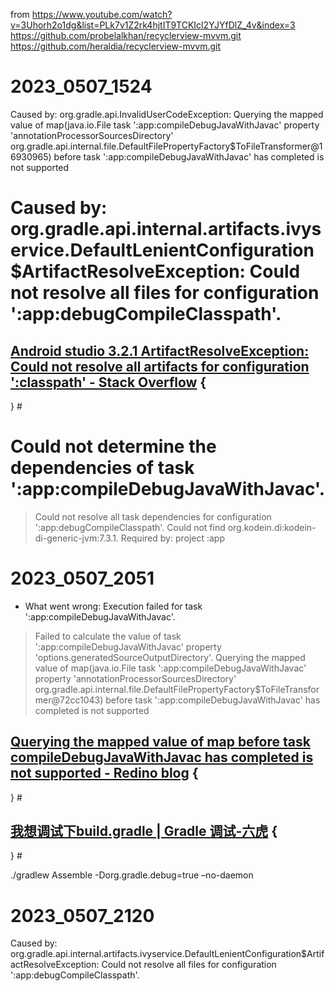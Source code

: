 from https://www.youtube.com/watch?v=3Uhorh2o1dg&list=PLk7v1Z2rk4hjtIT9TCKIcl2YJYfDlZ_4v&index=3
https://github.com/probelalkhan/recyclerview-mvvm.git
https://github.com/heraldia/recyclerview-mvvm.git

# 2023_0507_1524
Caused by: org.gradle.api.InvalidUserCodeException: Querying the mapped value of map(java.io.File task ':app:compileDebugJavaWithJavac' property 'annotationProcessorSourcesDirectory' org.gradle.api.internal.file.DefaultFilePropertyFactory$ToFileTransformer@16930965) before task ':app:compileDebugJavaWithJavac' has completed is not supported

# Caused by: org.gradle.api.internal.artifacts.ivyservice.DefaultLenientConfiguration$ArtifactResolveException: Could not resolve all files for configuration ':app:debugCompileClasspath'.

## [Android studio 3.2.1 ArtifactResolveException: Could not resolve all artifacts for configuration ':classpath' - Stack Overflow](https://stackoverflow.com/questions/53932195/android-studio-3-2-1-artifactresolveexception-could-not-resolve-all-artifacts-f) { 


} #

# Could not determine the dependencies of task ':app:compileDebugJavaWithJavac'.
> Could not resolve all task dependencies for configuration ':app:debugCompileClasspath'.
   > Could not find org.kodein.di:kodein-di-generic-jvm:7.3.1.
     Required by:
         project :app

# 2023_0507_2051 
* What went wrong:
Execution failed for task ':app:compileDebugJavaWithJavac'.
> Failed to calculate the value of task ':app:compileDebugJavaWithJavac' property 'options.generatedSourceOutputDirectory'.
   > Querying the mapped value of map(java.io.File task ':app:compileDebugJavaWithJavac' property 'annotationProcessorSourcesDirectory' org.gradle.api.internal.file.DefaultFilePropertyFactory$ToFileTransformer@72cc1043) before task ':app:compileDebugJavaWithJavac' has completed is not supported
## [Querying the mapped value of map before task compileDebugJavaWithJavac has completed is not supported - Redino blog](http://redino.net/blog/2022/06/querying-the-mapped-value-of-map-before-task-compiledebugjavawithjavac-has-completed-is-not-supported/) { 

} #
## [我想调试下build.gradle | Gradle 调试-六虎](https://www.6hu.cc/archives/20250.html) { 

} #
   
./gradlew Assemble -Dorg.gradle.debug=true –no-daemon

# 2023_0507_2120
Caused by: org.gradle.api.internal.artifacts.ivyservice.DefaultLenientConfiguration$ArtifactResolveException: Could not resolve all files for configuration ':app:debugCompileClasspath'.

